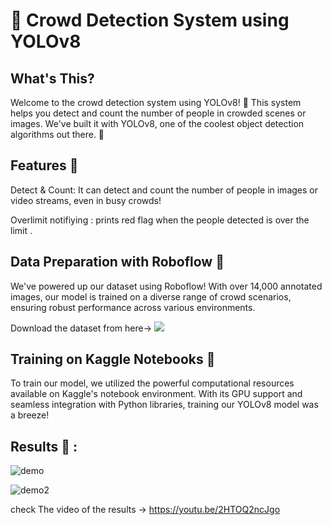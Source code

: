 

<h1>👥 Crowd Detection System using YOLOv8</h1>

<h2>What's This?</h2>
<p>Welcome to the crowd detection system using YOLOv8! 🎉 This system helps you detect and count the number of people in crowded scenes or images. We've built it with YOLOv8, one of the coolest object detection algorithms out there. 🚀</p>

<h2>Features 🌟</h2>
<p>Detect & Count: It can detect and count the number of people in images or video streams, even in busy crowds!</p>
<p>Overlimit notifiying : prints red flag when the people detected is over the limit . </p>


<h2>Data Preparation with Roboflow 🤖</h2>
<p>We've powered up our dataset using Roboflow! With over 14,000 annotated images, our model is trained on a diverse range of crowd scenarios, ensuring robust performance across various environments.</p>
 Download the dataset from here->
 
 <a href="https://universe.roboflow.com/gp-33org/crowd-detetction">
    <img src="https://app.roboflow.com/images/download-dataset-badge.svg"></img>
</a>


<h2>Training on Kaggle Notebooks 📓</h2>
<p>To train our model, we utilized the powerful computational resources available on Kaggle's notebook environment. With its GPU support and seamless integration with Python libraries, training our YOLOv8 model was a breeze! </p>


<h2>Results 👾 :</h2>

![demo](https://github.com/yassinmohamed111/crowd_detection-system-v1/assets/108435195/987cb9ef-8cf9-48d2-8974-587c42c2b83b)

![demo2](https://github.com/yassinmohamed111/crowd_detection-system-v1/assets/108435195/8601dde7-ca54-4bbb-a32a-5dd4cc7a7c7d)

check The video of the results -> https://youtu.be/2HTOQ2ncJgo











